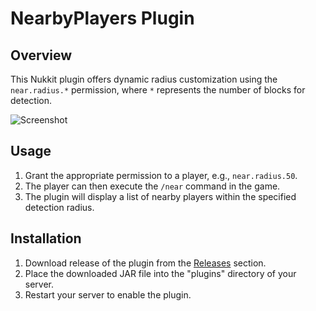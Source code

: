 # NearbyPlayers Plugin

## Overview

This Nukkit plugin offers dynamic radius customization using the `near.radius.*` permission, where `*` represents the number of blocks for detection.

![Screenshot](https://github.com/4AK1LLA/NearbyPlayers/assets/90700933/1a63c63a-db7a-4e52-8dcf-74ba7b5f448d)

## Usage

1. Grant the appropriate permission to a player, e.g., `near.radius.50`.
2. The player can then execute the `/near` command in the game.
3. The plugin will display a list of nearby players within the specified detection radius.

## Installation

1. Download release of the plugin from the [Releases](https://github.com/4AK1LLA/NearbyPlayers/releases) section.
2. Place the downloaded JAR file into the "plugins" directory of your server.
3. Restart your server to enable the plugin.
